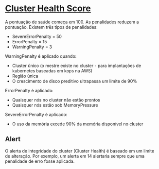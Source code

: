 # [Cluster Health Score](https://guide.kubecost.com/hc/en-us/articles/5748367035159-Cluster-Health-Score-)

A pontuação de saúde começa em 100. As penalidades reduzem a pontuação. Existem três tipos de penalidades:

* SevereErrorPenalty = 50
* ErrorPenalty       = 15
* WarningPenalty     = 3

WarningPenalty é aplicado quando:

* Cluster único (o mestre existe no cluster - para implantações de kubernetes baseadas em kops na AWS)
* Região única
* O crescimento de disco preditivo ultrapassa um limite de 90%

ErrorPenalty é aplicado:

* Quaisquer nós no cluster não estão prontos
* Quaisquer nós estão sob MemoryPressure

SevereErrorPenalty é aplicado:

* O uso da memória excede 90% da memória disponível no cluster

## Alert

O alerta de integridade do cluster (Cluster Health) é baseado em um limite de alteração. Por exemplo, um alerta em 14 alertaria sempre que uma penalidade de erro fosse aplicada.
